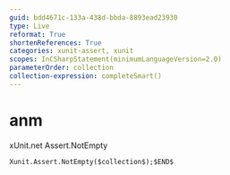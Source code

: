 ```yaml
---
guid: bdd4671c-133a-438d-bbda-8893ead23930
type: Live
reformat: True
shortenReferences: True
categories: xunit-assert, xunit
scopes: InCSharpStatement(minimumLanguageVersion=2.0)
parameterOrder: collection
collection-expression: completeSmart()
---
```


# anm

xUnit.net Assert.NotEmpty

```
Xunit.Assert.NotEmpty($collection$);$END$
```
